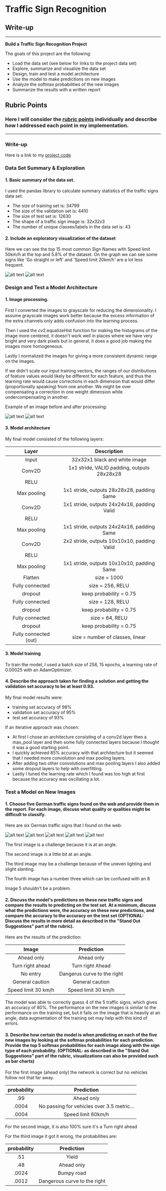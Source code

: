 # **Traffic Sign Recognition** 

## Write-up
---

**Build a Traffic Sign Recognition Project**

The goals of this project are the following:
* Load the data set (see below for links to the project data set)
* Explore, summarize and visualize the data set
* Design, train and test a model architecture
* Use the model to make predictions on new images
* Analyze the softmax probabilities of the new images
* Summarize the results with a written report

[//]: # (Image References)

[top15]: ./top15.png "Top 15 sign names"
[org_image]: ./org_image.png "Original image"
[proc_image]: ./processed_image.png "Processed image"
[sign_count_plot]: ./sign_count_plot.png "Traffic sign counts plot"
[im1]: ./ts_fromtheweb/sign1.png "Traffic Sign 1"
[im2]: ./ts_fromtheweb/sign2.png "Traffic Sign 2"
[im3]: ./ts_fromtheweb/sign3.png "Traffic Sign 3"
[im4]: ./ts_fromtheweb/sign4.png "Traffic Sign 4"
[im5]: ./ts_fromtheweb/sign5.png "Traffic Sign 5"

## Rubric Points
### Here I will consider the [rubric points](https://review.udacity.com/#!/rubrics/481/view) individually and describe how I addressed each point in my implementation.  

---
### Write-up
Here is a link to my [project code](https://github.com/ldfo/traffic-sign-classifier)

### Data Set Summary & Exploration

#### 1. Basic summary of the data set.

I used the pandas library to calculate summary statistics of the traffic signs data set:

* The size of training set is: 34799
* The size of the validation set is: 4410
* The size of test set is: 12630
* The shape of a traffic sign image is: 32x32x3
* The number of unique classes/labels in the data set is: 43

#### 2. Include an exploratory visualization of the dataset

Here we can see the top 15 most common Sign Names with Speed limit 50km/h at the top and 5.8% of the dataset.
On the graph we can see some signs like 'Go straight or left' and 'Speed limit 20km/h' are a lot less frequent. 

![alt text][top15]
![alt text][sign_count_plot]

### Design and Test a Model Architecture

#### 1. Image processing.

First I converted the images to grayscale for reducing the dimensionality. I assume grayscale images work better because the excess information of the extra channels only adds confusion into the learning process. 

Then I used the cv2.equalizeHist function for making the histograms of the image more centered, it doesn't work well in places where we have very bright and very dark pixels but in general, it does a good job making the images more homogeneous.

Lastly I normalized the images for giving a more consistent dynamic range on the images.

If we didn't scale our input training vectors, the ranges of our distributions of feature values would likely be different for each feature, and thus the learning rate would cause corrections in each dimension that would differ (proportionally speaking) from one another. We might be over compensating a correction in one weight dimension while undercompensating in another.

Example of an image before and after processing:

![alt text][org_image]
![alt text][proc_image]


#### 3. Model architecture

My final model consisted of the following layers:

| Layer         		|     Description	        					| 
|:---------------------:|:---------------------------------------------:| 
| Input         		| 32x32x1 black and white image   				| 
| Conv2D  		     	| 1x1 stride, VALID padding, outputs 28x28x28 	|
| RELU					|												|
| Max pooling	      	| 1x1 stride,  outputs 28x28x28, padding Same	|
| Conv2D			    | 1x1 stride,  outputs 24x24x16, padding Valid	|
| RELU 					| 												|
| Max pooling			| 1x1 stride,  outputs 24x24x16, padding Same	|
| Conv2D			    | 2x2 stride,  outputs 10x10x10, padding Valid	|
| RELU 					| 												|
| Max pooling			| 1x1 stride,  outputs 10x10x10, padding Same	|
| Flatten				| size = 1000									|
| Fully connected		| size = 256,  RELU								|
| dropout				| keep probability = 0.75						|
| Fully connected		| size = 128,   RELU							|
| dropout				| keep probability = 0.75						|
| Fully connected		| size = 64,   RELU								|
| dropout				| keep probability = 0.75						|
| Fully connected (out)	| size = number of classes,   linear			|
 
#### 3. Model training

To train the model, I used a batch size of 256, 15 epochs, a learning rate of 0.00025 with an AdamOptimizer.

#### 4. Describe the approach taken for finding a solution and getting the validation set accuracy to be at least 0.93.
My final model results were:
* training set accuracy of 98%
* validation set accuracy of 95% 
* test set accuracy of 93%

If an iterative approach was chosen:
* At first I chose an architecture consisting of a conv2d layer then a max_pool layer and then some fully connected layers because I thought it was a good starting point.
* I quickly achieved 85% accuracy with that architecture but it seemed that I needed more convolution and max pooling layers.
* After adding two other convolutions and max pooling layers I also added some dropout layers to help with overfitting.
* Lastly I tuned the learning rate which I found was too high at first because the accuracy was oscillating a lot.

### Test a Model on New Images

#### 1. Choose five German traffic signs found on the web and provide them in the report. For each image, discuss what quality or qualities might be difficult to classify.

Here are six German traffic signs that I found on the web:

![alt text][im1] ![alt text][im2] ![alt text][im3] 
![alt text][im5] ![alt text][im4]

The first image is a challenge because it is at an angle.

The second image is a little bit at an angle.

The third image may be a challenge because of the uneven lighting and slight slanting.

The fourth image has a number three which can be confused with an 8

Image 5 shouldn't be a problem.


#### 2. Discuss the model's predictions on these new traffic signs and compare the results to predicting on the test set. At a minimum, discuss what the predictions were, the accuracy on these new predictions, and compare the accuracy to the accuracy on the test set (OPTIONAL: Discuss the results in more detail as described in the "Stand Out Suggestions" part of the rubric).

Here are the results of the prediction:

| Image			        |     Prediction	        					| 
|:---------------------:|:---------------------------------------------:| 
| Ahead only      		| Ahead only   									| 
| Turn right ahead		| Turn right Ahead								|
| No entry				| Dangerus curve to the right					|
| General caution		| General caution      							|
| Speed limit 30 km/h  	| Speed limit 30 km/h 							|


The model was able to correctly guess 4 of the 5 traffic signs, which gives an accuracy of 80%. 
The performance on the new images is similar to the performance on the training set, but it fails on the image that is heavily at an angle, data augmentation of the training set may help with this kind of errors.

#### 3. Describe how certain the model is when predicting on each of the five new images by looking at the softmax probabilities for each prediction. Provide the top 5 softmax probabilities for each image along with the sign type of each probability. (OPTIONAL: as described in the "Stand Out Suggestions" part of the rubric, visualizations can also be provided such as bar charts)

For the first image (ahead only) the network is correct but no vehicles follow not that far away.


| probability 	        |     Prediction	        					| 
|:---------------------:|:---------------------------------------------:| 
| .99         			| Ahead only   									| 
| .0004					| No passing for vehicles over 3.5 metric...	|
| .0004	      			| Speed limit 60km/h			 				|

For the second image, it is also 100% sure it's a Turn right ahead

For the third image it got it wrong, the probabilities are:

| probability 	        |     Prediction	        					| 
|:---------------------:|:---------------------------------------------:| 
| .51         			| Yield		   									| 
| .48					| Ahead only									|
| .0024					| Bumpy road									|
| .0012	      			| Dangerous curve to the right	 				|
